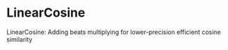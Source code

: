 # LinearCosine
LinearCosine: Adding beats multiplying for lower-precision efficient cosine similarity
